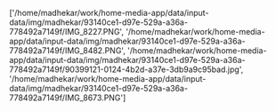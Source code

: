 ['/home/madhekar/work/home-media-app/data/input-data/img/madhekar/93140ce1-d97e-529a-a36a-778492a7149f/IMG_8227.PNG', '/home/madhekar/work/home-media-app/data/input-data/img/madhekar/93140ce1-d97e-529a-a36a-778492a7149f/IMG_8482.PNG', '/home/madhekar/work/home-media-app/data/input-data/img/madhekar/93140ce1-d97e-529a-a36a-778492a7149f/90399121-0124-4b2d-a37e-3db9a9c95bad.jpg', '/home/madhekar/work/home-media-app/data/input-data/img/madhekar/93140ce1-d97e-529a-a36a-778492a7149f/IMG_8673.PNG']